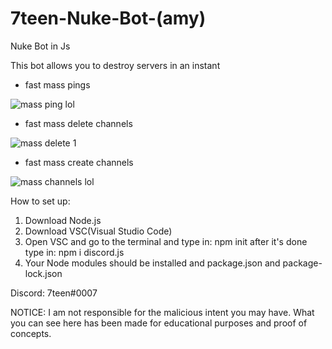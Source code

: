 # 7teen-Nuke-Bot-(amy)
Nuke Bot in Js

This bot allows you to destroy servers in an instant

- fast mass pings

![mass ping lol](https://user-images.githubusercontent.com/71920969/94822656-cb277480-03fa-11eb-97ee-44562785397f.gif)


- fast mass delete channels



![mass delete 1](https://user-images.githubusercontent.com/71920969/94821935-0b3a2780-03fa-11eb-8a43-3fb418e373ba.gif)





- fast mass create channels




![mass channels lol](https://user-images.githubusercontent.com/71920969/94822362-7683f980-03fa-11eb-9759-906d649b6021.gif)




How to set up:

1. Download Node.js
2. Download VSC(Visual Studio Code)
3. Open VSC and go to the terminal and type in: npm init after it's done type in: npm i discord.js
4. Your Node modules should be installed and package.json and package-lock.json

Discord: 7teen#0007

NOTICE: I am not responsible for the malicious intent you may have. What you can see here has been made for educational purposes and proof of concepts.

